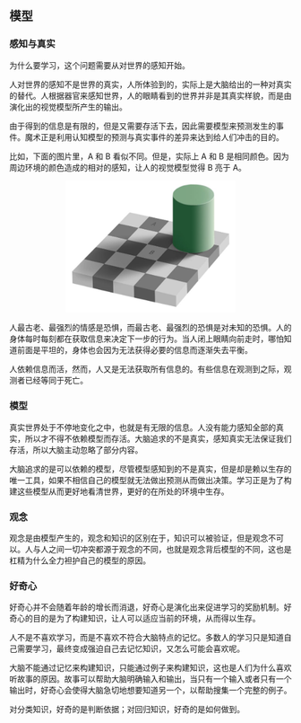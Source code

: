 ## 模型

### 感知与真实

为什么要学习，这个问题需要从对世界的感知开始。

人对世界的感知不是世界的真实，人所体验到的，实际上是大脑给出的一种对真实的替代。人根据器官来感知世界，人的眼睛看到的世界并非是其真实样貌，而是由演化出的视觉模型所产生的输出。

由于得到的信息是有限的，但是又需要存活下去，因此需要模型来预测发生的事件。魔术正是利用认知模型的预测与真实事件的差异来达到给人们冲击的目的。

比如，下面的图片里，A 和 B 看似不同。但是，实际上 A 和 B 是相同颜色。因为周边环境的颜色造成的相对的感知，让人的视觉模型觉得 B 亮于 A。

<img src="model_122530.jpg" alt="model_122530.jpg" width=60% style="margin-left:20%">

人最古老、最强烈的情感是恐惧，而最古老、最强烈的恐惧是对未知的恐惧。人的身体每时每刻都在获取信息来决定下一步的行为。当人闭上眼睛向前走时，哪怕知道前面是平坦的，身体也会因为无法获得必要的信息而逐渐失去平衡。

人依赖信息而活，然而，人又是无法获取所有信息的。有些信息在观测到之际，观测者已经等同于死亡。

### 模型

真实世界处于不停地变化之中，也就是有无限的信息。人没有能力感知全部的真实，所以才不得不依赖模型而存活。大脑追求的不是真实，感知真实无法保证我们存活，所以大脑主动忽略了部分内容。

大脑追求的是可以依赖的模型，尽管模型感知到的不是真实，但是却是赖以生存的唯一工具，如果不相信自己的模型就无法做出预测从而做出决策。学习正是为了构建这些模型从而更好地看清世界，更好的在所处的环境中生存。

### 观念

观念是由模型产生的，观念和知识的区别在于，知识可以被验证，但是观念不可以。人与人之间一切冲突都源于观念的不同，也就是观念背后模型的不同，这也是杠精为什么全力袒护自己的模型的原因。

### 好奇心

好奇心并不会随着年龄的增长而消退，好奇心是演化出来促进学习的奖励机制。好奇心的目的是为了构建知识，让人可以适应当前的环境，从而得以生存。

人不是不喜欢学习，而是不喜欢不符合大脑特点的记忆。多数人的学习只是知道自己需要学习，最终变成强迫自己去记忆知识，又怎么可能会喜欢呢。

大脑不能通过记忆来构建知识，只能通过例子来构建知识，这也是人们为什么喜欢听故事的原因。故事可以帮助大脑明确输入和输出，当只有一个输入或者只有一个输出时，好奇心会使得大脑急切地想要知道另一个，以帮助搜集一个完整的例子。

对分类知识，好奇的是判断依据；对回归知识，好奇的是如何做到。